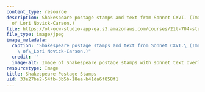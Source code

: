 ```yaml
---
content_type: resource
description: Shakespeare postage stamps and text from Sonnet CXVI. (Image courtesy
  of Lori Novick-Carson.)
file: https://ol-ocw-studio-app-qa.s3.amazonaws.com/courses/21l-704-studies-in-poetry-gender-and-lyric-renaissance-men-and-women-writing-about-love-spring-2003/33e27be254fb3b5b18eab41da6f858f1_21l-704s03.jpg
file_type: image/jpeg
image_metadata:
  caption: "Shakespeare postage stamps and text from Sonnet CXVI.\_(Image courtesy\
    \ of\_Lori Novick-Carson.)"
  credit: ''
  image-alt: Image of Shakespeare postage stamps with sonnet text overlaid.
resourcetype: Image
title: Shakespeare Postage Stamps
uid: 33e27be2-54fb-3b5b-18ea-b41da6f858f1
---
```

